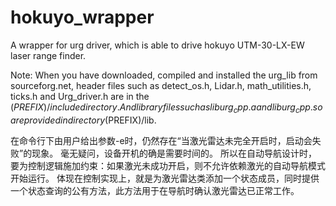 # hokuyo_wrapper
A wrapper for urg driver, which is able to drive hokuyo UTM-30-LX-EW laser range finder.

Note: When you have downloaded, compiled and installed the urg_lib from sourceforg.net, 
header files such as detect_os.h, Lidar.h, math_utilities.h, ticks.h and Urg_driver.h are in the ($PREFIX)/include directory.
And library files such as liburg_cpp.a and liburg_cpp.so are provided in directory ($PREFIX)/lib.

在命令行下由用户给出参数-e时，仍然存在“当激光雷达未完全开启时，启动会失败”的现象。
毫无疑问，设备开机的确是需要时间的。
所以在自动导航设计时，要为控制逻辑施加约束：如果激光未成功开启，则不允许依赖激光的自动导航模式开始运行。
体现在控制实现上，就是为激光雷达类添加一个状态成员，同时提供一个状态查询的公有方法，此方法用于在导航时确认激光雷达已正常工作。

